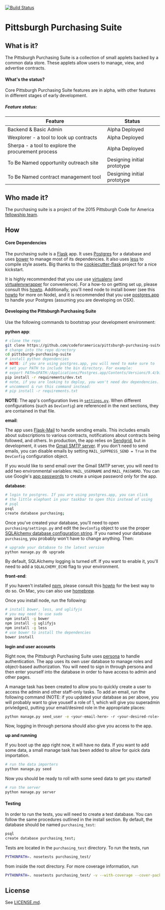 [![Build Status](https://travis-ci.org/codeforamerica/pittsburgh-purchasing-suite.svg?branch=master)](https://travis-ci.org/codeforamerica/pittsburgh-purchasing-suite)

# Pittsburgh Purchasing Suite

## What is it?

The Pittsburgh Purchasing Suite is a collection of small applets backed by a common data store. These applets allow users to manage, view, and advertise contracts.

#### What's the status?
Core Pittsburgh Purchasing Suite features are in alpha, with other features in different stages of early development.

##### Feature status:

| Feature | Status |
|---------|--------|
| Backend & Basic Admin | Alpha Deployed |
| Wexplorer - a tool to look up contracts | Alpha Deployed |
| Sherpa - a tool to explore the procurement process | Alpha Deployed |
| To Be Named opportunity outreach site | Designing initial prototype |
| To Be Named contract management tool | Designing initial prototype |

## Who made it?
The purchasing suite is a project of the 2015 Pittsburgh Code for America [fellowship team](http://codeforamerica.org/governments/pittsburgh).

## How
#### Core Dependencies
The purchasing suite is a [Flask](http://flask.pocoo.org/) app. It uses [Postgres](http://www.postgresql.org/) for a database and uses [bower](http://bower.io/) to manage most of its dependencies. It also uses [less](http://lesscss.org/) to compile style assets. Big thanks to the [cookiecutter-flask](https://github.com/sloria/cookiecutter-flask) project for a nice kickstart.

It is highly recommended that you use use [virtualenv](https://readthedocs.org/projects/virtualenv/) (and [virtualenvwrapper](https://virtualenvwrapper.readthedocs.org/en/latest/) for convenience). For a how-to on getting set up, please consult this [howto](https://github.com/codeforamerica/howto/blob/master/Python-Virtualenv.md). Additionally, you'll need node to install bower (see this [howto](https://github.com/codeforamerica/howto/blob/master/Node.js.md) for more on Node), and it is recommended that you use [postgres.app](http://postgresapp.com/) to handle your Postgres (assuming you are developing on OSX).

#### Developing the Pittsburgh Purchasing Suite
Use the following commands to bootstrap your development environment:

**python app**:

```bash
# clone the repo
git clone https://github.com/codeforamerica/pittsburgh-purchasing-suite
# change into the repo directory
cd pittsburgh-purchasing-suite
# install python dependencies
# NOTE: if you are using postgres.app, you will need to make sure to
# set your PATH to include the bin directory. For example:
# export PATH=$PATH:/Applications/Postgres.app/Contents/Versions/9.4/bin/
pip install -r requirements/dev.txt
# note, if you are looking to deploy, you won't need dev dependencies.
# uncomment & run this command instead:
# pip install -r requirements.txt
```

**NOTE**: The app's configuration lives in [`settings.py`](https://github.com/codeforamerica/pittsburgh-purchasing-suite/blob/master/purchasing/settings.py). When different configurations (such as `DevConfig`) are referenced in the next sections, they are contained in that file.

**email**:

The app uses [Flask-Mail](https://pythonhosted.org/Flask-Mail/) to handle sending emails. This includes emails about subscriptions to various contracts, notifications about contracts being followed, and others. In production, the app relies on [Sendgrid](https://sendgrid.com/), but in development, it uses the [Gmail SMTP server](https://support.google.com/a/answer/176600?hl=en). If you don't need to send emails, you can disable emails by setting `MAIL_SUPPRESS_SEND = True` in the `DevConfig` configuration object.

If you would like to send email over the Gmail SMTP server, you will need to add two environmental variables: `MAIL_USERNAME` and `MAIL_PASSWORD`. You can use Google's [app passwords](https://support.google.com/accounts/answer/185833?hl=en) to create a unique password only for the app.

**database**:

```bash
# login to postgres. If you are using postgres.app, you can click
# the little elephant in your taskbar to open this instead of using
# psql
psql
create database purchasing;
```

Once you've created your database, you'll need to open `purchasing/settings.py` and edit the `DevConfig` object to use the proper [SQLAlchemy database configuration string](http://docs.sqlalchemy.org/en/rel_1_0/core/engines.html#postgresql). If you named your database `purchasing`, you probably won't have to change anything. Then:

```bash
# upgrade your database to the latest version
python manage.py db upgrade
```

By default, SQLAlchemy logging is turned off. If you want to enable it, you'll need to add a `SQLALCHEMY_ECHO` flag to your environment.

**front-end**:

If you haven't installed [npm](https://www.npmjs.com/), please consult this [howto](https://github.com/codeforamerica/howto/blob/master/Node.js.md#install) for the best way to do so. On Mac, you can also use [homebrew](http://brew.sh/).

Once you install node, run the following:

```bash
# install bower, less, and uglifyjs
# you may need to use sudo
npm install -g bower
npm install -g uglifyjs
npm install -g less
# use bower to install the dependencies
bower install
```

**login and user accounts**

Right now, the Pittsburgh Purchasing Suite uses [persona](https://login.persona.org/about) to handle authentication. The app uses its own user database to manage roles and object-based authorization. You will need to sign in through persona and then enter yourself into the database in order to have access to admin and other pages.

A manage task has been created to allow you to quickly create a user to access the admin and other staff-only tasks. To add an email, run the following command (NOTE: if you updated your database as per above, you will probably want to give youself a role of 1, which will give you superadmin privledges), putting your email/desired role in the appropriate places:

```bash
python manage.py seed_user -e <your-email-here> -r <your-desired-role>
```

Now, logging in through persona should also give you access to the app.

**up and running**

If you boot up the app right now, it will have no data. If you want to add some data, a small manage task has been added to allow for quick data importation.

```bash
# run the data importers
python manage.py seed
```

Now you should be ready to roll with some seed data to get you started!

```bash
# run the server
python manage.py server
```

#### Testing

In order to run the tests, you will need to create a test database. You can follow the same procedures outlined in the install section. By default, the database should be named `purchasing_test`:

```bash
psql
create database purchasing_test;
```

Tests are located in the `purchasing_test` directory. To run the tests, run

```bash
PYTHONPATH=. nosetests purchasing_test/
```

from inside the root directory. For more coverage information, run

```bash
PYTHONPATH=. nosetests purchasing_test/ -v --with-coverage --cover-package=purchasing_test --cover-erase
```

## License
See [LICENSE.md](https://github.com/codeforamerica/pittsburgh-purchasing-suite/blob/master/LICENSE.md).
